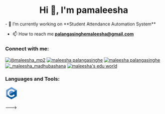 <h1 align="center">Hi 👋, I'm pamaleesha</h1>
- 🔭 I’m currently working on **Student Attendance Automation System**

- 📫 How to reach me **palangasinghemaleesha@gmail.com**

<h3 align="left">Connect with me:</h3>
<p align="left">
<a href="https://twitter.com/@maleesha_mp2" target="blank"><img align="center" src="https://raw.githubusercontent.com/rahuldkjain/github-profile-readme-generator/master/src/images/icons/Social/twitter.svg" alt="@maleesha_mp2" height="30" width="40" /></a>
<a href="https://linkedin.com/in/maleesha palangasinghe" target="blank"><img align="center" src="https://raw.githubusercontent.com/rahuldkjain/github-profile-readme-generator/master/src/images/icons/Social/linked-in-alt.svg" alt="maleesha palangasinghe" height="30" width="40" /></a>
<a href="https://fb.com/maleesha palangasinghe" target="blank"><img align="center" src="https://raw.githubusercontent.com/rahuldkjain/github-profile-readme-generator/master/src/images/icons/Social/facebook.svg" alt="maleesha palangasinghe" height="30" width="40" /></a>
<a href="https://instagram.com/_maleesha_madhubashana" target="blank"><img align="center" src="https://raw.githubusercontent.com/rahuldkjain/github-profile-readme-generator/master/src/images/icons/Social/instagram.svg" alt="_maleesha_madhubashana" height="30" width="40" /></a>
<a href="https://www.youtube.com/c/maleesha's edu world" target="blank"><img align="center" src="https://raw.githubusercontent.com/rahuldkjain/github-profile-readme-generator/master/src/images/icons/Social/youtube.svg" alt="maleesha's edu world" height="30" width="40" /></a>
</p>

<h3 align="left">Languages and Tools:</h3>
<p align="left"> <a href="https://www.cprogramming.com/" target="_blank" rel="noreferrer"> <img src="https://raw.githubusercontent.com/devicons/devicon/master/icons/c/c-original.svg" alt="c" width="40" height="40"/> </a> </p>

--->
